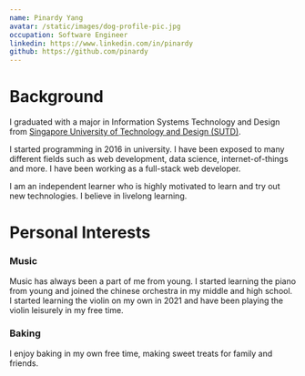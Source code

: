 ```yaml
---
name: Pinardy Yang
avatar: /static/images/dog-profile-pic.jpg
occupation: Software Engineer
linkedin: https://www.linkedin.com/in/pinardy
github: https://github.com/pinardy
---
```


# Background

I graduated with a major in Information Systems Technology and Design from [Singapore University of Technology and Design (SUTD)](https://www.sutd.edu.sg/).

I started programming in 2016 in university. I have been exposed to many different fields such as web development, data science, internet-of-things and more. I have been working as a full-stack web developer.

I am an independent learner who is highly motivated to learn and try out new technologies. I believe in livelong learning.

# Personal Interests

### Music

Music has always been a part of me from young. I started learning the piano from young and joined the chinese orchestra in my middle and high school. I started learning the violin on my own in 2021 and have been playing the violin leisurely in my free time.

### Baking

I enjoy baking in my own free time, making sweet treats for family and friends.
